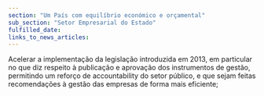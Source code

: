 ```yaml
---
section: "Um País com equilíbrio económico e orçamental"
sub_section: "Setor Empresarial do Estado"
fulfilled_date:
links_to_news_articles:
---
```


Acelerar a implementação da legislação introduzida em 2013, em particular no que diz respeito à publicação e aprovação dos instrumentos de gestão, permitindo um reforço de accountability do setor público, e que sejam feitas recomendações à gestão das empresas de forma mais eficiente;